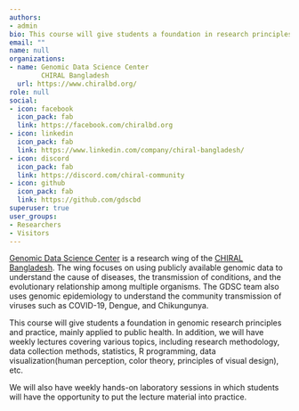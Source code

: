 ```yaml
---
authors:
- admin
bio: This course will give students a foundation in research principles and practice, mainly applied to public health.
email: ""
name: null
organizations:
- name: Genomic Data Science Center 
        CHIRAL Bangladesh
  url: https://www.chiralbd.org/
role: null
social:
- icon: facebook
  icon_pack: fab
  link: https://facebook.com/chiralbd.org
- icon: linkedin
  icon_pack: fab
  link: https://www.linkedin.com/company/chiral-bangladesh/
- icon: discord
  icon_pack: fab
  link: https://discord.com/chiral-community
- icon: github
  icon_pack: fab
  link: https://github.com/gdscbd
superuser: true
user_groups:
- Researchers
- Visitors
---
```


[Genomic Data Science Center](https://github.com/gdscbd) is a research wing of the [CHIRAL Bangladesh](https://www.chiralbd.org/). The wing focuses on using publicly available genomic data to understand the cause of diseases, the transmission of conditions, and the evolutionary relationship among multiple organisms. The GDSC team also uses genomic epidemiology to understand the community transmission of viruses such as COVID-19, Dengue, and Chikungunya.

This course will give students a foundation in genomic research principles and practice, mainly applied to public health. In addition, we will have weekly lectures covering various topics, including research methodology, data collection methods, statistics, R programming, data visualization(human perception, color theory, principles of visual design), etc.

We will also have weekly hands-on laboratory sessions in which students will have the opportunity to put the lecture material into practice.
